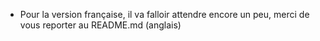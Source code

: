 - Pour la version française, il va falloir attendre encore un peu, merci de vous reporter au README.md (anglais)
